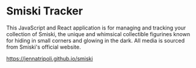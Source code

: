 # Smiski Tracker

This JavaScript and React application is for managing and tracking your collection of Smiski, the unique and whimsical collectible figurines known for hiding in small corners and glowing in the dark. All media is sourced from Smiski's official website.

https://jennatripoli.github.io/smiski

